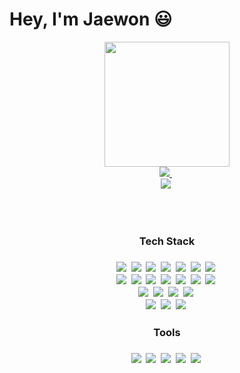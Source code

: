 # Hey, I'm Jaewon :smiley:

<div id="header" align="center">
  <img src="https://media.giphy.com/media/jdPMeyv9rn0hZHh8n9/giphy.gif" width="200"/>
  <div align="center">
    <a href="https://www.linkedin.com/in/jaewon-yang/">
      <img src="https://img.shields.io/badge/LinkdIn-0A66C2?style=flat-square&logo=LinkedIn&logoColor=black"/>
    <a/>&nbsp<br/>
    <img src="https://img.shields.io/badge/dev.j1yang@gmail.com-EA4335?style=flat-square&logo=Gmail&logoColor=black"/>&nbsp 
  <div/>
</div>

<br/><br/>
<div align="center">
  <h3>Tech Stack<h3/>
  <img src="https://img.shields.io/badge/HTML5-E34F26?style=flat-square&logo=HTML5&logoColor=black"/>&nbsp
  <img src="https://img.shields.io/badge/CSS-1572B6?style=flat-square&logo=CSS3&logoColor=black"/>&nbsp
  <img src="https://img.shields.io/badge/BootStrap-7952B3?style=flat-square&logo=BootStrap&logoColor=black"/>&nbsp
  <img src="https://img.shields.io/badge/JavaScript-F7DF1E?style=flat-square&logo=JavaScript&logoColor=black"/>&nbsp
  <img src="https://img.shields.io/badge/TypeScript-3178C6?style=flat-square&logo=TypeScript&logoColor=black"/>&nbsp 
  <img src="https://img.shields.io/badge/Angular-DD0031?style=flat-square&logo=Angular&logoColor=black"/>&nbsp
  <img src="https://img.shields.io/badge/JQuery-0769AD?style=flat-square&logo=JQuery&logoColor=black"/>&nbsp <br/>
  <img src="https://img.shields.io/badge/C Sharp-239120?style=flat-square&logo=C Sharp&logoColor=black"/>&nbsp
  <img src="https://img.shields.io/badge/python-3776AB?style=flat-square&logo=Python&logoColor=black"/>&nbsp
  <img src="https://img.shields.io/badge/Java-A30701?style=flat-square&logo=Java&logoColor=black"/>&nbsp
  <img src="https://img.shields.io/badge/Node.Js-339933?style=flat-square&logo=Node.JS&logoColor=black"/>&nbsp 
  <img src="https://img.shields.io/badge/npm-CB3837?style=flat-square&logo=npm&logoColor=black"/>&nbsp 
  <img src="https://img.shields.io/badge/MySQL-4479A1?style=flat-square&logo=MySQL&logoColor=black"/>&nbsp 
  <img src="https://img.shields.io/badge/MongoDB-47A248?style=flat-square&logo=MongoDB&logoColor=black"/>&nbsp <br/>
  <img src="https://img.shields.io/badge/PowerShell-5391FE?style=flat-square&logo=PowerShell&logoColor=black"/>&nbsp
  <img src="https://img.shields.io/badge/Linux-FCC624?style=flat-square&logo=Linux&logoColor=black"/>&nbsp
  <img src="https://img.shields.io/badge/Ubuntu-E95420?style=flat-square&logo=Ubuntu&logoColor=black"/>&nbsp
  <img src="https://img.shields.io/badge/Microsoft SQL Server-CC2927?style=flat-square&logo=Microsoft SQL Server&logoColor=black"/>&nbsp<br/>
  <img src="https://img.shields.io/badge/iOS-000000?style=flat-square&logo=Apple&logoColor=white"/>&nbsp 
  <img src="https://img.shields.io/badge/Android-3DDC84?style=flat-square&logo=Android&logoColor=black"/>&nbsp
  <img src="https://img.shields.io/badge/Apache Cordova-E8E8E8?style=flat-square&logo=Apache Cordova&logoColor=black"/>&nbsp
</div>

<div align="center">
	<h3>Tools<h3/>
<img src="https://img.shields.io/badge/Visual Studio-5C2D91?style=flat-square&logo=Visual Studio&logoColor=black"/>&nbsp
<img src="https://img.shields.io/badge/Visual Studio Code-007ACC?style=flat-square&logo=Visual Studio Code&logoColor=black"/>&nbsp
<img src="https://img.shields.io/badge/WebStorm-000000?style=flat-square&logo=WebStorm&logoColor=white"/>&nbsp
<img src="https://img.shields.io/badge/Apache NetBeans IDE-1B6AC6?style=flat-square&logo=Apache NetBeans IDE&logoColor=black"/>&nbsp
<img src="https://img.shields.io/badge/Eclipse IDE-2C2255?style=flat-square&logo=Eclipse IDE&logoColor=black"/>&nbsp   
<div/>
